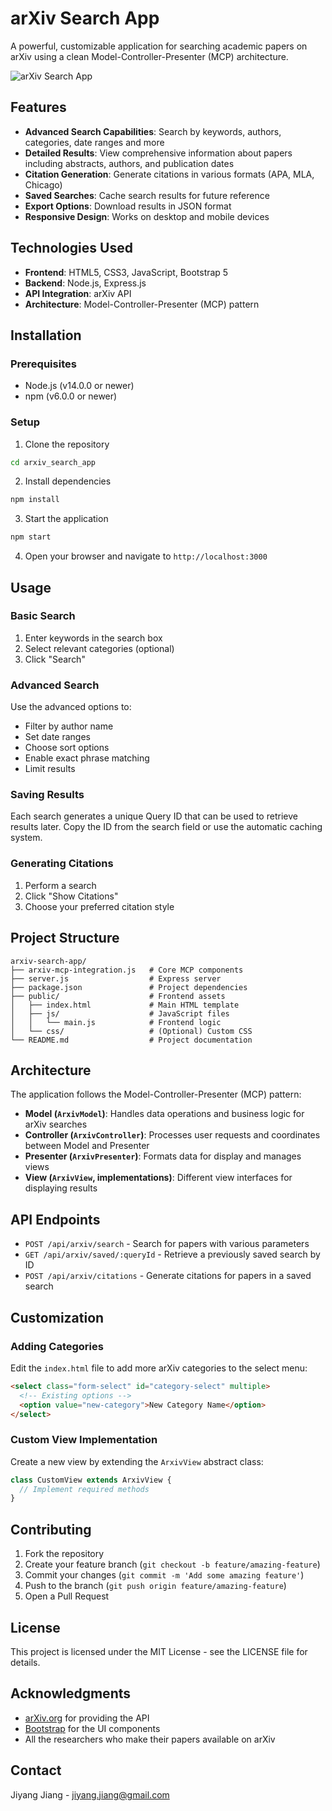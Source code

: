 # arXiv Search App

A powerful, customizable application for searching academic papers on arXiv using a clean Model-Controller-Presenter (MCP) architecture.

![arXiv Search App](https://via.placeholder.com/800x400?text=arXiv+Search+App)

## Features

- **Advanced Search Capabilities**: Search by keywords, authors, categories, date ranges and more
- **Detailed Results**: View comprehensive information about papers including abstracts, authors, and publication dates
- **Citation Generation**: Generate citations in various formats (APA, MLA, Chicago)
- **Saved Searches**: Cache search results for future reference
- **Export Options**: Download results in JSON format
- **Responsive Design**: Works on desktop and mobile devices

## Technologies Used

- **Frontend**: HTML5, CSS3, JavaScript, Bootstrap 5
- **Backend**: Node.js, Express.js
- **API Integration**: arXiv API
- **Architecture**: Model-Controller-Presenter (MCP) pattern

## Installation

### Prerequisites

- Node.js (v14.0.0 or newer)
- npm (v6.0.0 or newer)

### Setup

1. Clone the repository
```bash
cd arxiv_search_app
```

2. Install dependencies
```bash
npm install
```

3. Start the application
```bash
npm start
```

4. Open your browser and navigate to `http://localhost:3000`

## Usage

### Basic Search

1. Enter keywords in the search box
2. Select relevant categories (optional)
3. Click "Search"

### Advanced Search

Use the advanced options to:
- Filter by author name
- Set date ranges
- Choose sort options
- Enable exact phrase matching
- Limit results

### Saving Results

Each search generates a unique Query ID that can be used to retrieve results later. Copy the ID from the search field or use the automatic caching system.

### Generating Citations

1. Perform a search
2. Click "Show Citations" 
3. Choose your preferred citation style

## Project Structure

```
arxiv-search-app/
├── arxiv-mcp-integration.js   # Core MCP components
├── server.js                  # Express server
├── package.json               # Project dependencies
├── public/                    # Frontend assets
│   ├── index.html             # Main HTML template
│   ├── js/                    # JavaScript files
│   │   └── main.js            # Frontend logic
│   └── css/                   # (Optional) Custom CSS
└── README.md                  # Project documentation
```

## Architecture

The application follows the Model-Controller-Presenter (MCP) pattern:

- **Model (`ArxivModel`)**: Handles data operations and business logic for arXiv searches
- **Controller (`ArxivController`)**: Processes user requests and coordinates between Model and Presenter
- **Presenter (`ArxivPresenter`)**: Formats data for display and manages views
- **View (`ArxivView`, implementations)**: Different view interfaces for displaying results

## API Endpoints

- `POST /api/arxiv/search` - Search for papers with various parameters
- `GET /api/arxiv/saved/:queryId` - Retrieve a previously saved search by ID
- `POST /api/arxiv/citations` - Generate citations for papers in a saved search

## Customization

### Adding Categories

Edit the `index.html` file to add more arXiv categories to the select menu:

```html
<select class="form-select" id="category-select" multiple>
  <!-- Existing options -->
  <option value="new-category">New Category Name</option>
</select>
```

### Custom View Implementation

Create a new view by extending the `ArxivView` abstract class:

```javascript
class CustomView extends ArxivView {
  // Implement required methods
}
```

## Contributing

1. Fork the repository
2. Create your feature branch (`git checkout -b feature/amazing-feature`)
3. Commit your changes (`git commit -m 'Add some amazing feature'`)
4. Push to the branch (`git push origin feature/amazing-feature`)
5. Open a Pull Request

## License

This project is licensed under the MIT License - see the LICENSE file for details.

## Acknowledgments

- [arXiv.org](https://arxiv.org) for providing the API
- [Bootstrap](https://getbootstrap.com) for the UI components
- All the researchers who make their papers available on arXiv

## Contact

Jiyang Jiang - jiyang.jiang@gmail.com


